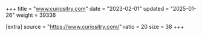 +++
title = "www.curiositry.com"
date = "2023-02-01"
updated = "2025-01-26"
weight = 39336

[extra]
source = "https://www.curiositry.com/"
ratio = 20
size = 38
+++
